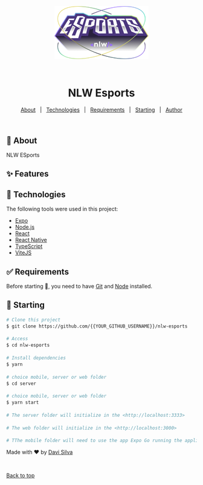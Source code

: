 <div align="center" id="top"> 
  <img src="./logo.png"  width="250" alt="NLW Esports" />

&#xa0;

</div>

<h1 align="center">NLW Esports</h1>

<p align="center">
  <a href="#dart-about">About</a> &#xa0; | &#xa0; 
  <a href="#rocket-technologies">Technologies</a> &#xa0; | &#xa0;
  <a href="#white_check_mark-requirements">Requirements</a> &#xa0; | &#xa0;
  <a href="#checkered_flag-starting">Starting</a> &#xa0; | &#xa0;
  <a href="https://github.com/davi1985" target="_blank">Author</a>
</p>

<br>

## :dart: About

NLW ESports

## :sparkles: Features

## :rocket: Technologies

The following tools were used in this project:

- [Expo](https://expo.io/)
- [Node.js](https://nodejs.org/en/)
- [React](https://pt-br.reactjs.org/)
- [React Native](https://reactnative.dev/)
- [TypeScript](https://www.typescriptlang.org/)
- [ViteJS](https://vitejs.dev/)

## :white_check_mark: Requirements

Before starting :checkered_flag:, you need to have [Git](https://git-scm.com) and [Node](https://nodejs.org/en/) installed.

## :checkered_flag: Starting

```bash
# Clone this project
$ git clone https://github.com/{{YOUR_GITHUB_USERNAME}}/nlw-esports

# Access
$ cd nlw-esports

# Install dependencies
$ yarn

# choice mobile, server or web folder
$ cd server

# choice mobile, server or web folder
$ yarn start

# The server folder will initialize in the <http://localhost:3333>

# The web folder will initialize in the <http://localhost:3000>

# TThe mobile folder will need to use the app Expo Go running the application.
```

Made with :heart: by <a href="https://github.com/davi1985" target="_blank">Davi Silva</a>

&#xa0;

<a href="#top">Back to top</a>
